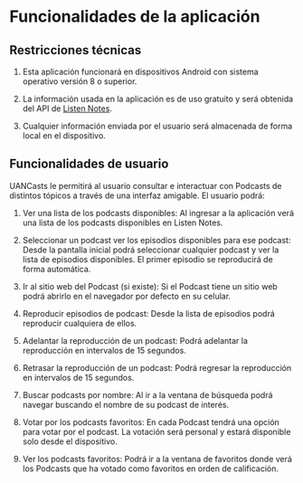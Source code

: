 # Funcionalidades de la aplicación

## Restricciones técnicas

1. Esta aplicación funcionará en dispositivos Android con sistema operativo versión 8 o superior.

2. La información usada en la aplicación es de uso gratuito y será obtenida del API
   de [Listen Notes](https://www.listennotes.com/podcast-api/).

3. Cualquier información enviada por el usuario será almacenada de forma local en el dispositivo.

## Funcionalidades de usuario

UANCasts le permitirá al usuario consultar e interactuar con Podcasts de distintos tópicos a través
de una interfaz amigable. El usuario podrá:

1. Ver una lista de los podcasts disponibles: Al ingresar a la aplicación verá una lista de los
   podcasts disponibles en Listen Notes.

2. Seleccionar un podcast ver los episodios disponibles para ese podcast: Desde la pantalla inicial
   podrá seleccionar cualquier podcast y ver la lista de episodios disponibles. El primer episodio
   se reproducirá de forma automática.

3. Ir al sitio web del Podcast (si existe): Si el Podcast tiene un sitio web podrá abrirlo en el
   navegador por defecto en su celular.

4. Reproducir episodios de podcast: Desde la lista de episodios podrá reproducir cualquiera de
   ellos.

5. Adelantar la reproducción de un podcast: Podrá adelantar la reproducción en intervalos de 15
   segundos.

6. Retrasar la reproducción de un podcast: Podrá regresar la reproducción en intervalos de 15
   segundos.

7. Buscar podcasts por nombre: Al ir a la ventana de búsqueda podrá navegar buscando el nombre de su
   podcast de interés.

8. Votar por los podcasts favoritos: En cada Podcast tendrá una opción para votar por el podcast. La
   votación será personal y estará disponible solo desde el dispositivo.

9. Ver los podcasts favoritos: Podrá ir a la ventana de favoritos donde verá los Podcasts que ha
   votado como favoritos en orden de calificación.